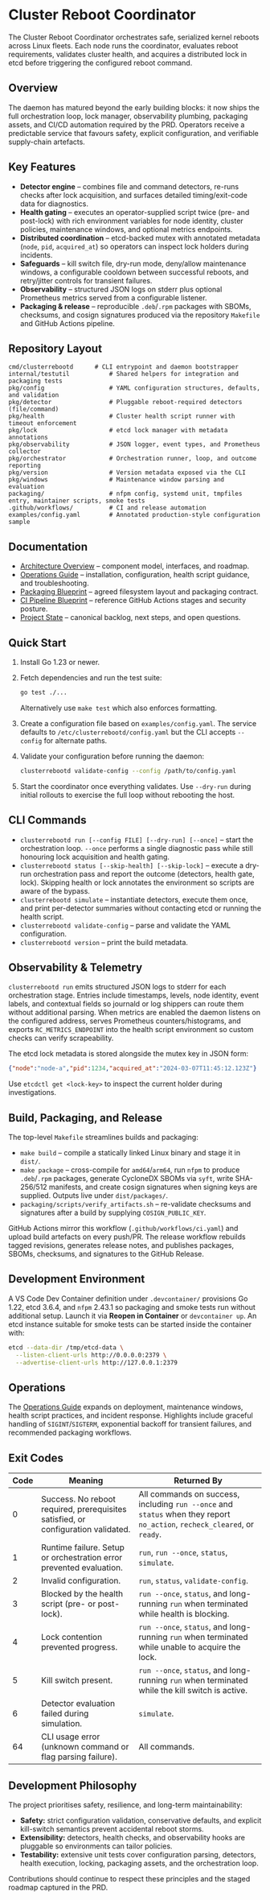 # Cluster Reboot Coordinator

The Cluster Reboot Coordinator orchestrates safe, serialized kernel reboots across Linux fleets.  Each node runs the
coordinator, evaluates reboot requirements, validates cluster health, and acquires a distributed lock in etcd before
triggering the configured reboot command.

## Overview

The daemon has matured beyond the early building blocks: it now ships the full orchestration loop, lock manager,
observability plumbing, packaging assets, and CI/CD automation required by the PRD.  Operators receive a predictable
service that favours safety, explicit configuration, and verifiable supply-chain artefacts.

## Key Features

- **Detector engine** – combines file and command detectors, re-runs checks after lock acquisition, and surfaces detailed
  timing/exit-code data for diagnostics.
- **Health gating** – executes an operator-supplied script twice (pre- and post-lock) with rich environment variables for
  node identity, cluster policies, maintenance windows, and optional metrics endpoints.
- **Distributed coordination** – etcd-backed mutex with annotated metadata (`node`, `pid`, `acquired_at`) so operators can
  inspect lock holders during incidents.
- **Safeguards** – kill switch file, dry-run mode, deny/allow maintenance windows, a configurable cooldown between
  successful reboots, and retry/jitter controls for transient failures.
- **Observability** – structured JSON logs on stderr plus optional Prometheus metrics served from a configurable listener.
- **Packaging & release** – reproducible `.deb`/`.rpm` packages with SBOMs, checksums, and cosign signatures produced via
  the repository `Makefile` and GitHub Actions pipeline.

## Repository Layout

```
cmd/clusterrebootd      # CLI entrypoint and daemon bootstrapper
internal/testutil           # Shared helpers for integration and packaging tests
pkg/config                  # YAML configuration structures, defaults, and validation
pkg/detector                # Pluggable reboot-required detectors (file/command)
pkg/health                  # Cluster health script runner with timeout enforcement
pkg/lock                    # etcd lock manager with metadata annotations
pkg/observability           # JSON logger, event types, and Prometheus collector
pkg/orchestrator            # Orchestration runner, loop, and outcome reporting
pkg/version                 # Version metadata exposed via the CLI
pkg/windows                 # Maintenance window parsing and evaluation
packaging/                  # nfpm config, systemd unit, tmpfiles entry, maintainer scripts, smoke tests
.github/workflows/          # CI and release automation
examples/config.yaml        # Annotated production-style configuration sample
```

## Documentation

- [Architecture Overview](docs/ARCHITECTURE.md) – component model, interfaces, and roadmap.
- [Operations Guide](docs/OPERATIONS.md) – installation, configuration, health script guidance, and troubleshooting.
- [Packaging Blueprint](docs/PACKAGING_BLUEPRINT.md) – agreed filesystem layout and packaging contract.
- [CI Pipeline Blueprint](docs/CI_PIPELINE.md) – reference GitHub Actions stages and security posture.
- [Project State](docs/STATE.md) – canonical backlog, next steps, and open questions.

## Quick Start

1. Install Go 1.23 or newer.
2. Fetch dependencies and run the test suite:

   ```bash
   go test ./...
   ```

   Alternatively use `make test` which also enforces formatting.
3. Create a configuration file based on `examples/config.yaml`.  The service defaults to
   `/etc/clusterrebootd/config.yaml` but the CLI accepts `--config` for alternate paths.
4. Validate your configuration before running the daemon:

   ```bash
   clusterrebootd validate-config --config /path/to/config.yaml
   ```

5. Start the coordinator once everything validates.  Use `--dry-run` during initial rollouts to exercise the full loop
   without rebooting the host.

## CLI Commands

- `clusterrebootd run [--config FILE] [--dry-run] [--once]` – start the orchestration loop.  `--once` performs a
  single diagnostic pass while still honouring lock acquisition and health gating.
- `clusterrebootd status [--skip-health] [--skip-lock]` – execute a dry-run orchestration pass and report the outcome
  (detectors, health gate, lock).  Skipping health or lock annotates the environment so scripts are aware of the bypass.
- `clusterrebootd simulate` – instantiate detectors, execute them once, and print per-detector summaries without
  contacting etcd or running the health script.
- `clusterrebootd validate-config` – parse and validate the YAML configuration.
- `clusterrebootd version` – print the build metadata.

## Observability & Telemetry

`clusterrebootd run` emits structured JSON logs to stderr for each orchestration stage.  Entries include timestamps,
levels, node identity, event labels, and contextual fields so journald or log shippers can route them without additional
parsing.  When metrics are enabled the daemon listens on the configured address, serves Prometheus counters/histograms,
and exports `RC_METRICS_ENDPOINT` into the health script environment so custom checks can verify scrapeability.

The etcd lock metadata is stored alongside the mutex key in JSON form:

```json
{"node":"node-a","pid":1234,"acquired_at":"2024-03-07T11:45:12.123Z"}
```

Use `etcdctl get <lock-key>` to inspect the current holder during investigations.

## Build, Packaging, and Release

The top-level `Makefile` streamlines builds and packaging:

- `make build` – compile a statically linked Linux binary and stage it in `dist/`.
- `make package` – cross-compile for `amd64`/`arm64`, run `nfpm` to produce `.deb`/`.rpm` packages, generate CycloneDX
  SBOMs via `syft`, write SHA-256/512 manifests, and create cosign signatures when signing keys are supplied.  Outputs
  live under `dist/packages/`.
- `packaging/scripts/verify_artifacts.sh` – re-validate checksums and signatures after a build by supplying
  `COSIGN_PUBLIC_KEY`.

GitHub Actions mirror this workflow (`.github/workflows/ci.yaml`) and upload build artefacts on every push/PR.  The
release workflow rebuilds tagged revisions, generates release notes, and publishes packages, SBOMs, checksums, and
signatures to the GitHub Release.

## Development Environment

A VS Code Dev Container definition under `.devcontainer/` provisions Go 1.22, etcd 3.6.4, and `nfpm` 2.43.1 so packaging
and smoke tests run without additional setup.  Launch it via **Reopen in Container** or `devcontainer up`.  An etcd
instance suitable for smoke tests can be started inside the container with:

```bash
etcd --data-dir /tmp/etcd-data \
  --listen-client-urls http://0.0.0.0:2379 \
  --advertise-client-urls http://127.0.0.1:2379
```

## Operations

The [Operations Guide](docs/OPERATIONS.md) expands on deployment, maintenance windows, health script practices, and
incident response.  Highlights include graceful handling of `SIGINT`/`SIGTERM`, exponential backoff for transient
failures, and recommended packaging workflows.

## Exit Codes

| Code | Meaning | Returned By |
| ---- | ------- | ----------- |
| 0 | Success. No reboot required, prerequisites satisfied, or configuration validated. | All commands on success, including `run --once` and `status` when they report `no_action`, `recheck_cleared`, or `ready`. |
| 1 | Runtime failure. Setup or orchestration error prevented evaluation. | `run`, `run --once`, `status`, `simulate`. |
| 2 | Invalid configuration. | `run`, `status`, `validate-config`. |
| 3 | Blocked by the health script (pre- or post-lock). | `run --once`, `status`, and long-running `run` when terminated while health is blocking. |
| 4 | Lock contention prevented progress. | `run --once`, `status`, and long-running `run` when terminated while unable to acquire the lock. |
| 5 | Kill switch present. | `run --once`, `status`, and long-running `run` when terminated while the kill switch is active. |
| 6 | Detector evaluation failed during simulation. | `simulate`. |
| 64 | CLI usage error (unknown command or flag parsing failure). | All commands. |

## Development Philosophy

The project prioritises safety, resilience, and long-term maintainability:

- **Safety:** strict configuration validation, conservative defaults, and explicit kill-switch semantics prevent accidental
  reboot storms.
- **Extensibility:** detectors, health checks, and observability hooks are pluggable so environments can tailor policies.
- **Testability:** extensive unit tests cover configuration parsing, detectors, health execution, locking, packaging
  assets, and the orchestration loop.

Contributions should continue to respect these principles and the staged roadmap captured in the PRD.
